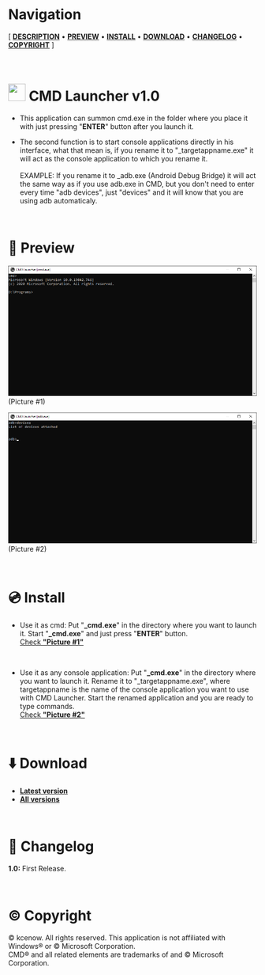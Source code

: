 # Navigation
[ [<b>DESCRIPTION</b>](#-cmd-launcher-v10) • [<b>PREVIEW</b>](#milky_way-preview) • [<b>INSTALL</b>](#cd-install) • [<b>DOWNLOAD</b>](#arrow_down-download) • [<b>CHANGELOG</b>](#scroll-changelog) • [<b>COPYRIGHT</b>](#copyright-copyright) ]

<br />

# <img src="https://raw.githubusercontent.com/kcenow/CMD-Launcher/main/icon.ico" width="35px" height="35px"> CMD Launcher v1.0

* This application can summon cmd.exe in the folder where you place it with just pressing "<b>ENTER</b>" button after you launch it.

* The second function is to start console applications directly in his interface, what that mean is, if you rename it to "_targetappname.exe" it will act as the console application to which you rename it.
<br /><br />EXAMPLE: If you rename it to _adb.exe (Android Debug Bridge) it will act the same way as if you use adb.exe in CMD, but you don't need to enter every time "adb devices", just "devices" and it will know that you are using adb automaticaly.

<br />

# :milky_way: Preview
![alt text](https://raw.githubusercontent.com/kcenow/CMD-Launcher/main/Preview/Preview%2001.png)
(Picture #1)

![alt text](https://raw.githubusercontent.com/kcenow/CMD-Launcher/main/Preview/Preview%2002.png)
(Picture #2)

<br />

# :cd: Install

* Use it as cmd: Put "<b>_cmd.exe</b>" in the directory where you want to launch it. Start "<b>_cmd.exe</b>" and just press "<b>ENTER</b>" button.<br />
[Check <b>"Picture #1"</b>](#milky_way-preview)

<br />

* Use it as any console application: Put "<b>_cmd.exe</b>" in the directory where you want to launch it. Rename it to "_targetappname.exe", where targetappname is the name of the console application you want to use with CMD Launcher. Start the renamed application and you are ready to type commands.<br />
[Check <b>"Picture #2"</b>](#milky_way-preview)

<br />

# :arrow_down: Download
* <b>[Latest version](https://github.com/kcenow/CMD-Launcher/releases/tag/v1.0 "Latest version")</b>
* <b>[All versions](https://github.com/kcenow/CMD-Launcher/releases "All versions")</b>

<br />

# :scroll: Changelog
<b>1.0:</b>	First Release.

<br />

# :copyright: Copyright
© kcenow. All rights reserved. This application is not affiliated with Windows® or © Microsoft Corporation.<br />
CMD® and all related elements are trademarks of and © Microsoft Corporation.
